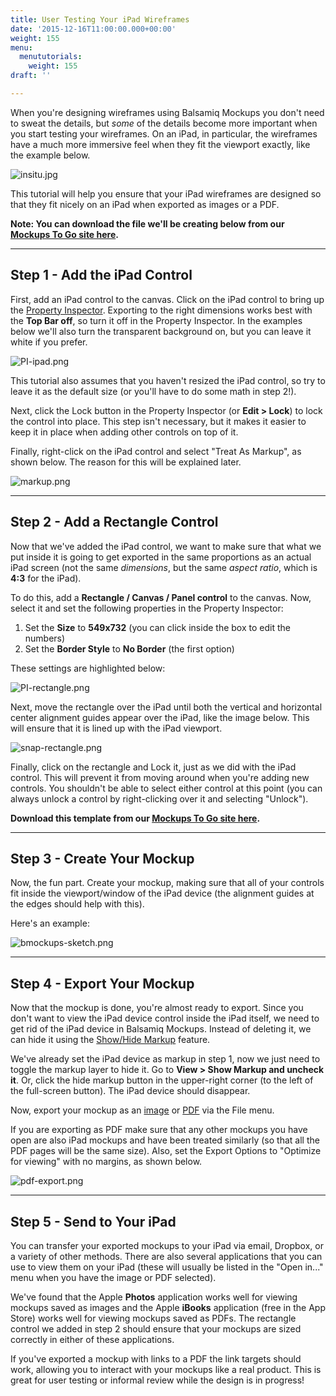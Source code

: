 ```yaml
---
title: User Testing Your iPad Wireframes
date: '2015-12-16T11:00:00.000+00:00'
weight: 155
menu:
  menututorials:
    weight: 155
draft: ''

---
```


When you're designing wireframes using Balsamiq Mockups you don't need to sweat the details, but _some_ of the details become more important when you start testing your wireframes. On an iPad, in particular, the wireframes have a much more immersive feel when they fit the viewport exactly, like the example below.

![insitu.jpg](https://media.balsamiq.com/img/support/tutorials/ipad/insitu.jpg)

This tutorial will help you ensure that your iPad wireframes are designed so that they fit nicely on an iPad when exported as images or a PDF.

**Note: You can download the file we'll be creating below from our [Mockups To Go site here](https://mockupstogo.mybalsamiq.com/projects/ios/iPad%20User%20Testing%20Template).**

* * *

## Step 1 - Add the iPad Control 

First, add an iPad control to the canvas. Click on the iPad control to bring up the [Property Inspector](https://docs.balsamiq.com/desktop/inspector/). Exporting to the right dimensions works best with the **Top Bar off**, so turn it off in the Property Inspector. In the examples below we'll also turn the transparent background on, but you can leave it white if you prefer.

![PI-ipad.png](https://media.balsamiq.com/img/support/tutorials/ipad/PI-ipad.png)

This tutorial also assumes that you haven't resized the iPad control, so try to leave it as the default size (or you'll have to do some math in step 2!).

Next, click the Lock button in the Property Inspector (or **Edit > Lock**) to lock the control into place. This step isn't necessary, but it makes it easier to keep it in place when adding other controls on top of it.

Finally, right-click on the iPad control and select "Treat As Markup", as shown below. The reason for this will be explained later.

![markup.png](https://media.balsamiq.com/img/support/tutorials/ipad/markup.png)

* * *

## Step 2 - Add a Rectangle Control 

Now that we've added the iPad control, we want to make sure that what we put inside it is going to get exported in the same proportions as an actual iPad screen (not the same _dimensions_, but the same _aspect ratio_, which is **4:3** for the iPad).

To do this, add a **Rectangle / Canvas / Panel control** to the canvas. Now, select it and set the following properties in the Property Inspector:

1.  Set the **Size** to **549x732** (you can click inside the box to edit the numbers)
2.  Set the **Border Style** to **No Border** (the first option)

These settings are highlighted below:

![PI-rectangle.png](https://media.balsamiq.com/img/support/tutorials/ipad/PI-rectangle.png)

Next, move the rectangle over the iPad until both the vertical and horizontal center alignment guides appear over the iPad, like the image below. This will ensure that it is lined up with the iPad viewport.

![snap-rectangle.png](https://media.balsamiq.com/img/support/tutorials/ipad/snap-rectangle.png)

Finally, click on the rectangle and Lock it, just as we did with the iPad control. This will prevent it from moving around when you're adding new controls. You shouldn't be able to select either control at this point (you can always unlock a control by right-clicking over it and selecting "Unlock").

**Download this template from our [Mockups To Go site here](https://mockupstogo.mybalsamiq.com/projects/ios/iPad%20User%20Testing%20Template).**

* * *

## Step 3 - Create Your Mockup 

Now, the fun part. Create your mockup, making sure that all of your controls fit inside the viewport/window of the iPad device (the alignment guides at the edges should help with this).

Here's an example:

![bmockups-sketch.png](https://media.balsamiq.com/img/support/tutorials/ipad/bmockups-sketch.png)

* * *

## Step 4 - Export Your Mockup 

Now that the mockup is done, you're almost ready to export. Since you don't want to view the iPad device control inside the iPad itself, we need to get rid of the iPad device in Balsamiq Mockups. Instead of deleting it, we can hide it using the [Show/Hide Markup](https://docs.balsamiq.com/desktop/markup/) feature.

We've already set the iPad device as markup in step 1, now we just need to toggle the markup layer to hide it. Go to **View > Show Markup and uncheck it**. Or, click the hide markup button in the upper-right corner (to the left of the full-screen button). The iPad device should disappear.

Now, export your mockup as an [image](https://docs.balsamiq.com/desktop/exporting/#exporting-to-an-image) or [PDF](https://docs.balsamiq.com/desktop/exporting/#exporting-to-pdf) via the File menu.

If you are exporting as PDF make sure that any other mockups you have open are also iPad mockups and have been treated similarly (so that all the PDF pages will be the same size). Also, set the Export Options to "Optimize for viewing" with no margins, as shown below.

![pdf-export.png](https://media.balsamiq.com/img/support/tutorials/ipad/pdf-export.png)

* * *

## Step 5 - Send to Your iPad 

You can transfer your exported mockups to your iPad via email, Dropbox, or a variety of other methods. There are also several applications that you can use to view them on your iPad (these will usually be listed in the "Open in..." menu when you have the image or PDF selected).

We've found that the Apple **Photos** application works well for viewing mockups saved as images and the Apple **iBooks** application (free in the App Store) works well for viewing mockups saved as PDFs. The rectangle control we added in step 2 should ensure that your mockups are sized correctly in either of these applications.

If you've exported a mockup with links to a PDF the link targets should work, allowing you to interact with your mockups like a real product. This is great for user testing or informal review while the design is in progress!